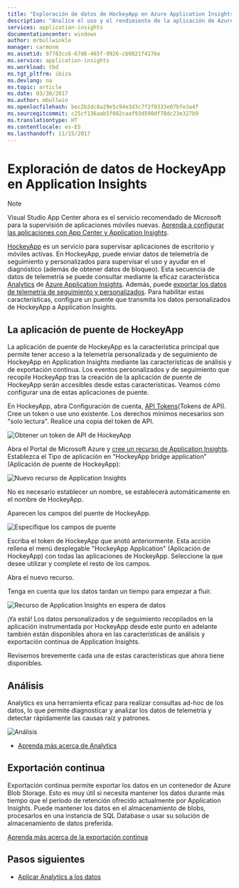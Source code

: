 ```yaml
---
title: "Exploración de datos de HockeyApp en Azure Application Insights | Microsoft Docs"
description: "Analice el uso y el rendimiento de la aplicación de Azure con Application Insights."
services: application-insights
documentationcenter: windows
author: mrbullwinkle
manager: carmonm
ms.assetid: 97783cc6-67d6-465f-9926-cb9821f4176e
ms.service: application-insights
ms.workload: tbd
ms.tgt_pltfrm: ibiza
ms.devlang: na
ms.topic: article
ms.date: 03/30/2017
ms.author: mbullwin
ms.openlocfilehash: bec2b2dc8a29e5c94e3d3c7f2f0333e07bfe3a4f
ms.sourcegitcommit: c25cf136aab5f082caaf93d598df78dc23e327b9
ms.translationtype: HT
ms.contentlocale: es-ES
ms.lasthandoff: 11/15/2017
---
```

# <a name="exploring-hockeyapp-data-in-application-insights"></a>Exploración de datos de HockeyApp en Application Insights

> [!NOTE]
> Visual Studio App Center ahora es el servicio recomendado de Microsoft para la supervisión de aplicaciones móviles nuevas. [Aprenda a configurar las aplicaciones con App Center y Application Insights](app-insights-mobile-center-quickstart.md).
> 
> 

[HockeyApp](https://azure.microsoft.com/services/hockeyapp/) es un servicio para supervisar aplicaciones de escritorio y móviles activas. En HockeyApp, puede enviar datos de telemetría de seguimiento y personalizados para supervisar el uso y ayudar en el diagnóstico (además de obtener datos de bloqueo). Esta secuencia de datos de telemetría se puede consultar mediante la eficaz característica [Analytics](app-insights-analytics.md) de [Azure Application Insights](app-insights-overview.md). Además, puede [exportar los datos de telemetría de seguimiento y personalizados](app-insights-export-telemetry.md). Para habilitar estas características, configure un puente que transmita los datos personalizados de HockeyApp a Application Insights.

## <a name="the-hockeyapp-bridge-app"></a>La aplicación de puente de HockeyApp
La aplicación de puente de HockeyApp es la característica principal que permite tener acceso a la telemetría personalizada y de seguimiento de HockeyApp en Application Insights mediante las características de análisis y de exportación continua. Los eventos personalizados y de seguimiento que recopile HockeyApp tras la creación de la aplicación de puente de HockeyApp serán accesibles desde estas características. Veamos cómo configurar una de estas aplicaciones de puente.

En HockeyApp, abra Configuración de cuenta, [API Tokens](https://rink.hockeyapp.net/manage/auth_tokens)(Tokens de API). Cree un token o use uno existente. Los derechos mínimos necesarios son "solo lectura". Realice una copia del token de API.

![Obtener un token de API de HockeyApp](./media/app-insights-hockeyapp-bridge-app/01.png)

Abra el Portal de Microsoft Azure y [cree un recurso de Application Insights](app-insights-create-new-resource.md). Establezca el Tipo de aplicación en “HockeyApp bridge application” (Aplicación de puente de HockeyApp):

![Nuevo recurso de Application Insights](./media/app-insights-hockeyapp-bridge-app/02.png)

No es necesario establecer un nombre, se establecerá automáticamente en el nombre de HockeyApp.

Aparecen los campos del puente de HockeyApp. 

![Especifique los campos de puente](./media/app-insights-hockeyapp-bridge-app/03.png)

Escriba el token de HockeyApp que anotó anteriormente. Esta acción rellena el menú desplegable "HockeyApp Application" (Aplicación de HockeyApp) con todas las aplicaciones de HockeyApp. Seleccione la que desee utilizar y complete el resto de los campos. 

Abra el nuevo recurso. 

Tenga en cuenta que los datos tardan un tiempo para empezar a fluir.

![Recurso de Application Insights en espera de datos](./media/app-insights-hockeyapp-bridge-app/04.png)

¡Ya está! Los datos personalizados y de seguimiento recopilados en la aplicación instrumentada por HockeyApp desde este punto en adelante también están disponibles ahora en las características de análisis y exportación continua de Application Insights.

Revisemos brevemente cada una de estas características que ahora tiene disponibles.

## <a name="analytics"></a>Análisis
Analytics es una herramienta eficaz para realizar consultas ad-hoc de los datos, lo que permite diagnosticar y analizar los datos de telemetría y detectar rápidamente las causas raíz y patrones.

![Análisis](./media/app-insights-hockeyapp-bridge-app/05.png)

* [Aprenda más acerca de Analytics](app-insights-analytics-tour.md)

## <a name="continuous-export"></a>Exportación continua
Exportación continua permite exportar los datos en un contenedor de Azure Blob Storage. Esto es muy útil si necesita mantener los datos durante más tiempo que el período de retención ofrecido actualmente por Application Insights. Puede mantener los datos en el almacenamiento de blobs, procesarlos en una instancia de SQL Database o usar su solución de almacenamiento de datos preferida.

[Aprenda más acerca de la exportación continua](app-insights-export-telemetry.md)

## <a name="next-steps"></a>Pasos siguientes
* [Aplicar Analytics a los datos](app-insights-analytics-tour.md)

